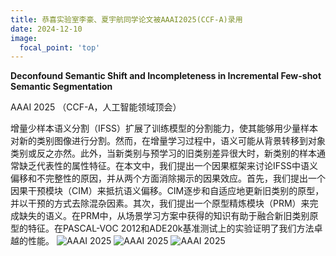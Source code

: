```yaml
---
title: 恭喜实验室李豪、夏宇航同学论文被AAAI2025(CCF-A)录用
date: 2024-12-10
image:
  focal_point: 'top'
---
```

**Deconfound Semantic Shift and Incompleteness in Incremental Few-shot Semantic Segmentation**
<!--more-->

AAAI 2025 （CCF-A，人工智能领域顶会）

增量少样本语义分割（IFSS）扩展了训练模型的分割能力，使其能够用少量样本对新的类别图像进行分割。然而，在增量学习过程中，语义可能从背景转移到对象类别或反之亦然。此外，当新类别与预学习的旧类别差异很大时，新类别的样本通常缺乏代表性的属性特征。在本文中，我们提出一个因果框架来讨论IFSS中语义偏移和不完整性的原因，并从两个方面消除揭示的因果效应。首先，我们提出一个因果干预模块（CIM）来抵抗语义偏移。CIM逐步和自适应地更新旧类别的原型，并以干预的方式去除混杂因素。其次，我们提出一个原型精炼模块（PRM）来完成缺失的语义。在PRM中，从场景学习方案中获得的知识有助于融合新旧类别原型的特征。在PASCAL-VOC 2012和ADE20k基准测试上的实验证明了我们方法卓越的性能。
![AAAI 2025](\news\24-12-10-1.jpg)
![AAAI 2025](\news\24-12-10-2.jpg)
![AAAI 2025](\news\24-12-10-3.jpg)

